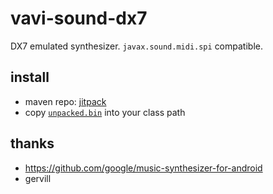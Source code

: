 # vavi-sound-dx7

DX7 emulated synthesizer. `javax.sound.midi.spi` compatible.

## install

 * maven repo: [jitpack]()
 * copy [`unpacked.bin`](https://github.com/bwhitman/learnfm/blob/f5415157c65b0298dad692e5e332c71644718e28/unpacked.bin) into your class path

## thanks

 * https://github.com/google/music-synthesizer-for-android
 * gervill